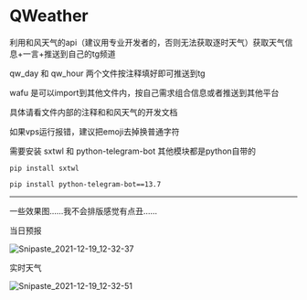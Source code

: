 # QWeather


利用和风天气的api（建议用专业开发者的，否则无法获取逐时天气）获取天气信息+一言+推送到自己的tg频道

qw_day 和 qw_hour 两个文件按注释填好即可推送到tg

wafu 是可以import到其他文件内，按自己需求组合信息或者推送到其他平台

具体请看文件内部的注释和和风天气的开发文档

如果vps运行报错，建议把emoji去掉换普通字符

需要安装 sxtwl 和 python-telegram-bot 其他模块都是python自带的

```pip install sxtwl```


```pip install python-telegram-bot==13.7```

----------------

一些效果图……我不会排版感觉有点丑……

当日预报

![Snipaste_2021-12-19_12-32-37](https://user-images.githubusercontent.com/38887991/146663957-bbd58a92-a463-4c28-874b-63c47e943a15.png)


实时天气

![Snipaste_2021-12-19_12-32-51](https://user-images.githubusercontent.com/38887991/146663959-7e826988-e3b6-41c0-860d-104e3f1484b8.png)
